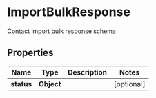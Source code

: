 

# ImportBulkResponse

Contact import bulk response schema
## Properties

Name | Type | Description | Notes
------------ | ------------- | ------------- | -------------
**status** | **Object** |  |  [optional]




